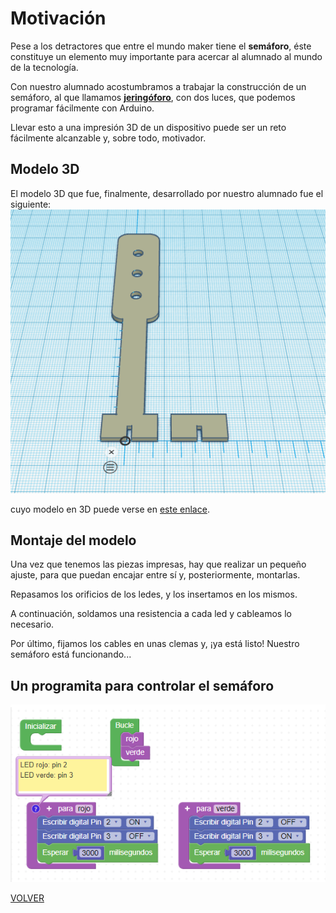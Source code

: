 # Motivación

Pese a los detractores que entre el mundo maker tiene el **semáforo**, éste constituye un elemento muy importante para acercar al alumnado al mundo de la tecnología.  

Con nuestro alumnado acostumbramos a trabajar la construcción de un semáforo, al que llamamos **[jeringóforo](https://angelmicelti.github.io/PROY/JER/index.html)**, con dos luces, que podemos programar fácilmente con Arduino.  

Llevar esto a una impresión 3D de un dispositivo puede ser un reto fácilmente alcanzable y, sobre todo, motivador.  

## Modelo 3D

El modelo 3D que fue, finalmente, desarrollado por nuestro alumnado fue el siguiente:
![Jeringóforo](jeringoforo.png)

cuyo modelo en 3D puede verse en [este enlace](jeringoforo.stl).

## Montaje del modelo

Una vez que tenemos las piezas impresas, hay que realizar un pequeño ajuste, para que puedan encajar entre sí y, posteriormente, montarlas.  

Repasamos los orificios de los ledes, y los insertamos en los mismos.

A continuación, soldamos una resistencia a cada led y cableamos lo necesario.  

Por último, fijamos los cables en unas clemas y, ¡ya está listo! Nuestro semáforo está funcionando...  


## Un programita para controlar el semáforo

![Programa de control de un semáforo con funciones](ProgSemaforo.png)  



[VOLVER](https://angelmicelti.github.io/VilladiegoSTEAM/)